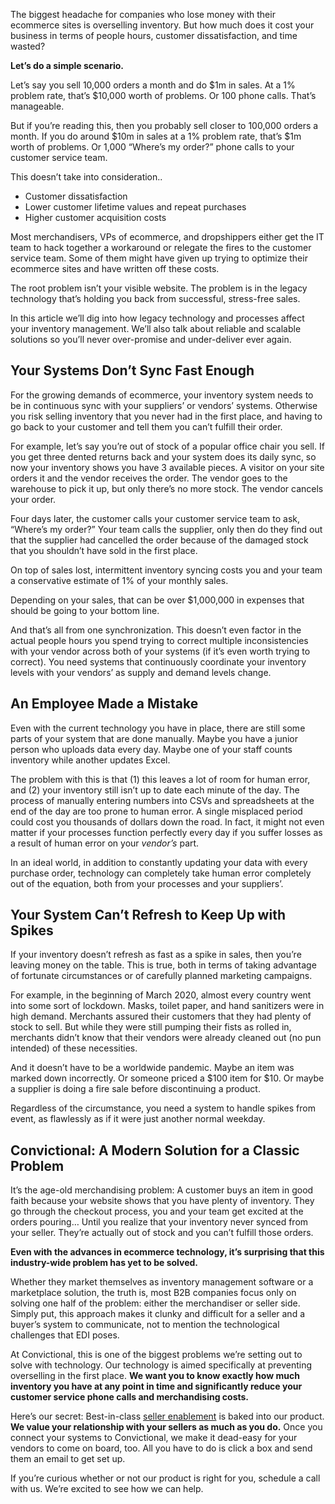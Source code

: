The biggest headache for companies who lose money with their ecommerce sites is overselling inventory. But how much does it cost your business in terms of people hours, customer dissatisfaction, and time wasted?

**Let’s do a simple scenario.**

Let’s say you sell 10,000 orders a month and do $1m in sales. At a 1% problem rate, that’s $10,000 worth of problems. Or 100 phone calls. That’s manageable.

But if you’re reading this, then you probably sell closer to 100,000 orders a month. If you do around $10m in sales at a 1% problem rate, that’s $1m worth of problems. Or 1,000 “Where’s my order?” phone calls to your customer service team.

This doesn’t take into consideration..

*   Customer dissatisfaction
*   Lower customer lifetime values and repeat purchases
*   Higher customer acquisition costs

Most merchandisers, VPs of ecommerce, and dropshippers either get the IT team to hack together a workaround or relegate the fires to the customer service team. Some of them might have given up trying to optimize their ecommerce sites and have written off these costs.

The root problem isn’t your visible website. The problem is in the legacy technology that’s holding you back from successful, stress-free sales.

In this article we’ll dig into how legacy technology and processes affect your inventory management. We’ll also talk about reliable and scalable solutions so you’ll never over-promise and under-deliver ever again. 


## Your Systems Don’t Sync Fast Enough

For the growing demands of ecommerce, your inventory system needs to be in continuous sync with your suppliers’ or vendors’ systems. Otherwise you risk selling inventory that you never had in the first place, and having to go back to your customer and tell them you can’t fulfill their order.

For example, let’s say you’re out of stock of a popular office chair you sell. If you get three dented returns back and your system does its daily sync, so now your inventory shows you have 3 available pieces. A visitor on your site orders it and the vendor receives the order. The vendor goes to the warehouse to pick it up, but only there’s no more stock. The vendor cancels your order. 

Four days later, the customer calls your customer service team to ask, “Where’s my order?” Your team calls the supplier, only then do they find out that the supplier had cancelled the order because of the damaged stock that you shouldn’t have sold in the first place.

On top of sales lost, intermittent inventory syncing costs you and your team a conservative estimate of 1% of your monthly sales. 

Depending on your sales, that can be over $1,000,000 in expenses that should be going to your bottom line.

And that’s all from one synchronization. This doesn’t even factor in the actual people hours you spend trying to correct multiple inconsistencies with your vendor across both of your systems (if it’s even worth trying to correct). You need systems that continuously coordinate your inventory levels with your vendors’ as supply and demand levels change.


## An Employee Made a Mistake

Even with the current technology you have in place, there are still some parts of your system that are done manually. Maybe you have a junior person who uploads data every day. Maybe one of your staff counts inventory while another updates Excel. 

The problem with this is that (1) this leaves a lot of room for human error, and (2) your inventory still isn’t up to date each minute of the day. The process of manually entering numbers into CSVs and spreadsheets at the end of the day are too prone to human error. A single misplaced period could cost you thousands of dollars down the road. In fact, it might not even matter if your processes function perfectly every day if you suffer losses as a result of human error on your _vendor’s_ part. 

In an ideal world, in addition to constantly updating your data with every purchase order, technology can completely take human error completely out of the equation, both from your processes and your suppliers’. 


## Your System Can’t Refresh to Keep Up with Spikes

If your inventory doesn’t refresh as fast as a spike in sales, then you’re leaving money on the table. This is true, both in terms of taking advantage of fortunate circumstances or of carefully planned marketing campaigns.

For example, in the beginning of March 2020, almost every country went into some sort of lockdown. Masks, toilet paper, and hand sanitizers were in high demand. Merchants assured their customers that they had plenty of stock to sell. But while they were still pumping their fists as rolled in, merchants didn’t know that their vendors were already cleaned out (no pun intended) of these necessities.

And it doesn’t have to be a worldwide pandemic. Maybe an item was marked down incorrectly. Or someone priced a $100 item for $10. Or maybe a supplier is doing a fire sale before discontinuing a product. 

Regardless of the circumstance, you need a system to handle spikes from event, as flawlessly as if it were just another normal weekday.


## Convictional: A Modern Solution for a Classic Problem

It’s the age-old merchandising problem: A customer buys an item in good faith because your website shows that you have plenty of inventory. They go through the checkout process, you and your team get excited at the orders pouring… Until you realize that your inventory never synced from your seller. They’re actually out of stock and you can’t fulfill those orders.

**Even with the advances in ecommerce technology, it’s surprising that this industry-wide problem has yet to be solved.**

Whether they market themselves as inventory management software or a marketplace solution, the truth is, most B2B companies focus only on solving one half of the problem: either the merchandiser or seller side. Simply put, this approach makes it clunky and difficult for a seller and a buyer’s system to communicate, not to mention the technological challenges that EDI poses.

At Convictional, this is one of the biggest problems we’re setting out to solve with technology. Our technology is aimed specifically at preventing overselling in the first place. **We want you to know exactly how much inventory you have at any point in time and significantly reduce your customer service phone calls and merchandising costs.**

Here’s our secret: Best-in-class [seller enablement](https://blog.convictional.com/what-is-seller-enablement-convictional) is baked into our product. **We value your relationship with your sellers as much as you do.** Once you connect your systems to Convictional, we make it dead-easy for your vendors to come on board, too. All you have to do is click a box and send them an email to get set up. 

If you’re curious whether or not our product is right for you, schedule a call with us. We’re excited to see how we can help.
